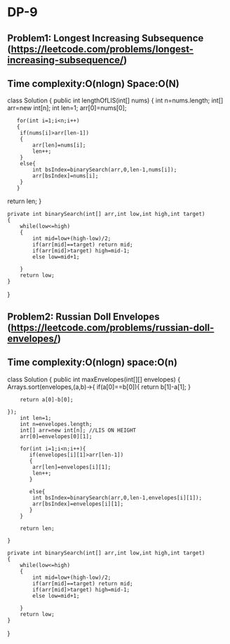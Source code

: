 # DP-9

## Problem1: Longest Increasing Subsequence (https://leetcode.com/problems/longest-increasing-subsequence/)
## Time complexity:O(nlogn) Space:O(N)
class Solution {
    public int lengthOfLIS(int[] nums) {
       int n=nums.length;
       int[] arr=new int[n]; 
       int len=1;
       arr[0]=nums[0];

       for(int i=1;i<n;i++)
       {
        if(nums[i]>arr[len-1])
        {
            arr[len]=nums[i];
            len++;
        }
        else{
            int bsIndex=binarySearch(arr,0,len-1,nums[i]);
            arr[bsIndex]=nums[i];
        }
       }

return len;
    }

    private int binarySearch(int[] arr,int low,int high,int target)
    {
        while(low<=high)
        {
            int mid=low+(high-low)/2;
            if(arr[mid]==target) return mid;
            if(arr[mid]>target) high=mid-1;
            else low=mid+1;

        }
        return low;
    }
}

## Problem2: Russian Doll Envelopes (https://leetcode.com/problems/russian-doll-envelopes/)
## Time complexity:O(nlogn) space:O(n)
class Solution {
    public int maxEnvelopes(int[][] envelopes) {
        Arrays.sort(envelopes,(a,b)->{
           if(a[0]==b[0]){
           return b[1]-a[1];
        }

        return a[0]-b[0];
        
    });
        int len=1;
        int n=envelopes.length;
        int[] arr=new int[n]; //LIS ON HEIGHT
        arr[0]=envelopes[0][1];

        for(int i=1;i<n;i++){
           if(envelopes[i][1]>arr[len-1]) 
           {
            arr[len]=envelopes[i][1];
            len++;
           }

           else{
            int bsIndex=binarySearch(arr,0,len-1,envelopes[i][1]);
            arr[bsIndex]=envelopes[i][1];
           }
        }

        return len;

    }

    private int binarySearch(int[] arr,int low,int high,int target)
    {
        while(low<=high)
        {
            int mid=low+(high-low)/2;
            if(arr[mid]==target) return mid;
            if(arr[mid]>target) high=mid-1;
            else low=mid+1;

        }
        return low;
    }
}


